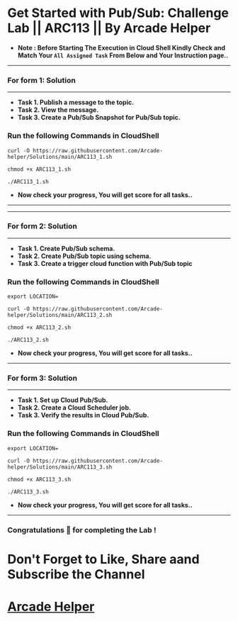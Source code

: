 # Get Started with Pub/Sub: Challenge Lab || ARC113 || By Arcade Helper

* **Note : Before Starting The Execution in Cloud Shell Kindly Check and Match Your `All Assigned Task` From Below and Your Instruction page..**
---

### For form 1: Solution
---

* **Task 1. Publish a message to the topic.**
* **Task 2. View the message.**
* **Task 3. Create a Pub/Sub Snapshot for Pub/Sub topic.**

### Run the following Commands in CloudShell

```
curl -O https://raw.githubusercontent.com/Arcade-helper/Solutions/main/ARC113_1.sh

chmod +x ARC113_1.sh

./ARC113_1.sh
```

* **Now check your progress, You will get score for all tasks..**
---
---

### For form 2: Solution
---

* **Task 1. Create Pub/Sub schema.**
* **Task 2. Create Pub/Sub topic using schema.**
* **Task 3. Create a trigger cloud function with Pub/Sub topic**

### Run the following Commands in CloudShell

```
export LOCATION=
```
```
curl -O https://raw.githubusercontent.com/Arcade-helper/Solutions/main/ARC113_2.sh

chmod +x ARC113_2.sh

./ARC113_2.sh
```

* **Now check your progress, You will get score for all tasks..**
---

### For form 3: Solution
---

* **Task 1. Set up Cloud Pub/Sub.**
* **Task 2. Create a Cloud Scheduler job.**
* **Task 3. Verify the results in Cloud Pub/Sub.**

### Run the following Commands in CloudShell

```
export LOCATION=
```
```
curl -O https://raw.githubusercontent.com/Arcade-helper/Solutions/main/ARC113_3.sh

chmod +x ARC113_3.sh

./ARC113_3.sh
```

* **Now check your progress, You will get score for all tasks..**
---

### Congratulations 🎉 for completing the Lab !

# Don't Forget to Like, Share aand Subscribe the Channel

# [Arcade Helper](https://www.youtube.com/@ArcadeHelper1418)
